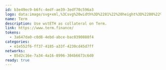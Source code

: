 ```yaml
---
id: b3e49ec9-b6fc-4edf-ae39-3edf70c596a3
logo: data:image/svg+xml,%3Csvg%20width%3D%2281%22%20height%3D%2280%22%20viewBox%3D%220%200%2081%2080%22%20fill%3D%22none%22%20xmlns%3D%22http%3A%2F%2Fwww.w3.org%2F2000%2Fsvg%22%3E%0A%3Cg%20clip-path%3D%22url(%23clip0_4716_3335)%22%3E%0A%3Cg%20filter%3D%22url(%23filter0_f_4716_3335)%22%3E%0A%3Cpath%20d%3D%22M21.7557%2023.2567C20.0423%2023.8556%2018.8087%2025.1219%2018.2604%2026.8332C18.0034%2027.5861%2017.9863%2029.4514%2018.0205%2044.8698L18.0719%2062.068L18.5003%2062.9237C19.0314%2064.0189%2020.0594%2065.0456%2021.156%2065.5761L22.0127%2066.0039H39.8319H57.651L58.5078%2065.5761C59.6043%2065.0456%2060.6323%2064.0189%2061.1635%2062.9237L61.5919%2062.068V44.5276V26.9872L61.1635%2026.1316C60.6323%2025.0364%2059.6043%2024.0096%2058.5078%2023.4791L57.651%2023.0513L40.0889%2023.0171C24.4457%2022.9829%2022.441%2023%2021.7557%2023.2567ZM44.5437%2031.3509V33.9178H34.4348H24.3258V31.3509V28.784H34.4348H44.5437V31.3509ZM55.338%2031.3509V33.9178H50.8832H46.4284V31.3509V28.784H50.8832H55.338V31.3509ZM44.5437%2040.0783V42.6452H39.8319H35.1201V40.0783V37.5115H39.8319H44.5437V40.0783ZM44.5437%2048.8057V51.3726H39.8319H35.1201V48.8057V46.2389H39.8319H44.5437V48.8057ZM44.5437%2057.5331V60.1001H39.8319H35.1201V57.5331V54.9662H39.8319H44.5437V57.5331Z%22%20fill%3D%22%230A5ED9%22%20fill-opacity%3D%220.6%22%2F%3E%0A%3C%2Fg%3E%0A%3Cpath%20d%3D%22M21.7557%2019.2567C20.0423%2019.8556%2018.8087%2021.1219%2018.2604%2022.8332C18.0034%2023.5861%2017.9863%2025.4514%2018.0205%2040.8698L18.0719%2058.068L18.5003%2058.9237C19.0314%2060.0189%2020.0594%2061.0456%2021.156%2061.5761L22.0127%2062.0039H39.8319H57.651L58.5078%2061.5761C59.6043%2061.0456%2060.6323%2060.0189%2061.1635%2058.9237L61.5919%2058.068V40.5276V22.9872L61.1635%2022.1316C60.6323%2021.0364%2059.6043%2020.0096%2058.5078%2019.4791L57.651%2019.0513L40.0889%2019.0171C24.4457%2018.9829%2022.441%2019%2021.7557%2019.2567ZM44.5437%2027.3509V29.9178H34.4348H24.3258V27.3509V24.784H34.4348H44.5437V27.3509ZM55.338%2027.3509V29.9178H50.8832H46.4284V27.3509V24.784H50.8832H55.338V27.3509ZM44.5437%2036.0783V38.6452H39.8319H35.1201V36.0783V33.5115H39.8319H44.5437V36.0783ZM44.5437%2044.8057V47.3726H39.8319H35.1201V44.8057V42.2389H39.8319H44.5437V44.8057ZM44.5437%2053.5331V56.1001H39.8319H35.1201V53.5331V50.9662H39.8319H44.5437V53.5331Z%22%20fill%3D%22%230A5ED9%22%2F%3E%0A%3C%2Fg%3E%0A%3Cdefs%3E%0A%3Cfilter%20id%3D%22filter0_f_4716_3335%22%20x%3D%224.00732%22%20y%3D%229.00391%22%20width%3D%2271.5846%22%20height%3D%2271%22%20filterUnits%3D%22userSpaceOnUse%22%20color-interpolation-filters%3D%22sRGB%22%3E%0A%3CfeFlood%20flood-opacity%3D%220%22%20result%3D%22BackgroundImageFix%22%2F%3E%0A%3CfeBlend%20mode%3D%22normal%22%20in%3D%22SourceGraphic%22%20in2%3D%22BackgroundImageFix%22%20result%3D%22shape%22%2F%3E%0A%3CfeGaussianBlur%20stdDeviation%3D%227%22%20result%3D%22effect1_foregroundBlur_4716_3335%22%2F%3E%0A%3C%2Ffilter%3E%0A%3CclipPath%20id%3D%22clip0_4716_3335%22%3E%0A%3Crect%20width%3D%2280.0037%22%20height%3D%2280%22%20fill%3D%22white%22%20transform%3D%22translate(0.00732422%200.00390625)%22%2F%3E%0A%3C%2FclipPath%3E%0A%3C%2Fdefs%3E%0A%3C%2Fsvg%3E%0A
name: Term
description: Use wstETH as collateral on Term.
link: https://www.term.finance/
tokens:
  - 3a647da0-c0d8-4ebd-abce-bac0390880f4
categories:
  - e1e552f6-ff37-4185-a33f-4230cd45d7ff
networks:
  - 85d2c16e-7a34-4a16-8996-304b6673c6d0
ready: true
---
```

